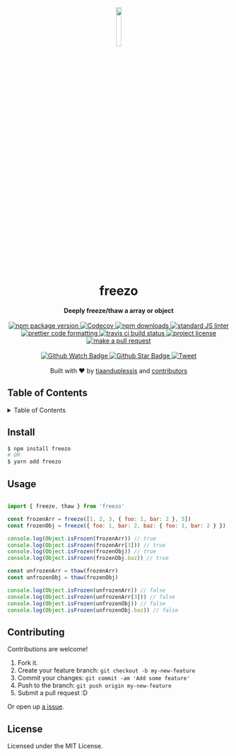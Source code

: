 <div align="center">
  <img width="15%" src="http://vignette2.wikia.nocookie.net/disney/images/a/a8/Frozone_Full_Body.jpg/revision/latest?cb=20150215212808" alt=""/>
</div>
<h1 align="center">freezo</h1>
<div align="center">
  <strong>Deeply freeze/thaw a array or object</strong>
</div>
<br>
<div align="center">
  <a href="https://npmjs.org/package/@tiaanduplessis/freezo">
    <img src="https://img.shields.io/npm/v/@tiaanduplessis/freezo.svg?style=flat-square" alt="npm package version" />
  </a>
  <a href="https://codecov.io/gh/tiaanduplessis/freezo">
  <img src="https://codecov.io/gh/tiaanduplessis/freezo/branch/master/graph/badge.svg?style=flat-square" alt="Codecov" />
</a>
  <a href="https://npmjs.org/package/@tiaanduplessis/freezo">
  <img src="https://img.shields.io/npm/dm/@tiaanduplessis/freezo.svg?style=flat-square" alt="npm downloads" />
  </a>
  <a href="https://github.com/feross/standard">
    <img src="https://img.shields.io/badge/code%20style-standard-brightgreen.svg?style=flat-square" alt="standard JS linter" />
  </a>
  <a href="https://github.com/prettier/prettier">
    <img src="https://img.shields.io/badge/styled_with-prettier-ff69b4.svg?style=flat-square" alt="prettier code formatting" />
  </a>
  <a href="https://travis-ci.org/tiaanduplessis/freezo">
    <img src="https://img.shields.io/travis/tiaanduplessis/freezo.svg?style=flat-square" alt="travis ci build status" />
  </a>
  <a href="https://github.com/tiaanduplessis/freezo/blob/master/LICENSE">
    <img src="https://img.shields.io/npm/l/@tiaanduplessis/freezo.svg?style=flat-square" alt="project license" />
  </a>
  <a href="http://makeapullrequest.com">
    <img src="https://img.shields.io/badge/PRs-welcome-brightgreen.svg?style=flat-square" alt="make a pull request" />
  </a>
</div>
<br>
<div align="center">
  <a href="https://github.com/tiaanduplessis/freezo/watchers">
    <img src="https://img.shields.io/github/watchers/tiaanduplessis/freezo.svg?style=social" alt="Github Watch Badge" />
  </a>
  <a href="https://github.com/tiaanduplessis/freezo/stargazers">
    <img src="https://img.shields.io/github/stars/tiaanduplessis/freezo.svg?style=social" alt="Github Star Badge" />
  </a>
  <a href="https://twitter.com/intent/tweet?text=Check%20out%20freezo!%20https://github.com/tiaanduplessis/freezo%20%F0%9F%91%8D">
    <img src="https://img.shields.io/twitter/url/https/github.com/tiaanduplessis/freezo.svg?style=social" alt="Tweet" />
  </a>
</div>
<br>
<div align="center">
  Built with ❤︎ by <a href="https://github.com/tiaanduplessis">tiaanduplessis</a> and <a href="https://github.com/tiaanduplessis/freezo/contributors">contributors</a>
</div>

<h2>Table of Contents</h2>
<details>
  <summary>Table of Contents</summary>
  <li><a href="#install">Install</a></li>
  <li><a href="#usage">Usage</a></li>
  <li><a href="#contribute">Contribute</a></li>
  <li><a href="#license">License</a></li>
</details>

## Install

```sh
$ npm install freezo
# OR
$ yarn add freezo
```

## Usage

```js

import { freeze, thaw } from 'freezo'

const frozenArr = freeze([1, 2, 3, { foo: 1, bar: 2 }, 5])
const frozenObj = freeze({ foo: 1, bar: 2, baz: { foo: 1, bar: 2 } })

console.log(Object.isFrozen(frozenArr)) // true
console.log(Object.isFrozen(frozenArr[3])) // true
console.log(Object.isFrozen(frozenObj)) // true
console.log(Object.isFrozen(frozenObj.baz)) // true

const unfrozenArr = thaw(frozenArr)
const unfrozenObj = thaw(frozenObj)

console.log(Object.isFrozen(unfrozenArr)) // false
console.log(Object.isFrozen(unfrozenArr[3])) // false
console.log(Object.isFrozen(unfrozenObj)) // false
console.log(Object.isFrozen(unfrozenObj.baz)) // false
```

## Contributing

Contributions are welcome!

1. Fork it.
2. Create your feature branch: `git checkout -b my-new-feature`
3. Commit your changes: `git commit -am 'Add some feature'`
4. Push to the branch: `git push origin my-new-feature`
5. Submit a pull request :D

Or open up [a issue](https://github.com/tiaanduplessis/freezo/issues).

## License

Licensed under the MIT License.
